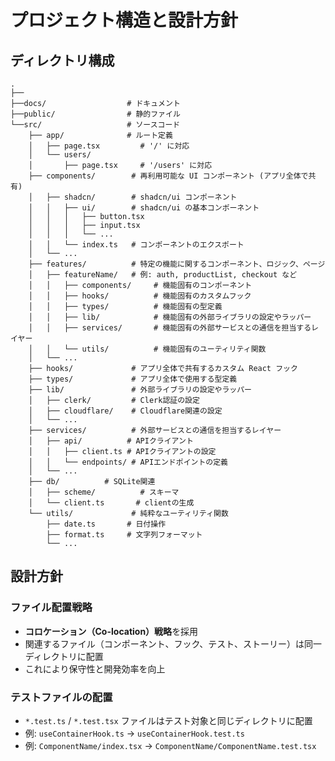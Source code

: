 # プロジェクト構造と設計方針
## ディレクトリ構成
```
.
├──
├──docs/                  # ドキュメント
├──public/                # 静的ファイル
└──src/                   # ソースコード
    ├── app/              # ルート定義
    │   ├── page.tsx         # '/' に対応
    │   └── users/
    │       ├── page.tsx     # '/users' に対応
    ├── components/        # 再利用可能な UI コンポーネント (アプリ全体で共有)
    │   ├── shadcn/        # shadcn/ui コンポーネント
    │   │   ├── ui/        # shadcn/ui の基本コンポーネント
    │   │   │   ├── button.tsx
    │   │   │   ├── input.tsx
    │   │   │   └── ...
    │   │   └── index.ts   # コンポーネントのエクスポート
    │   └── ...
    ├── features/          # 特定の機能に関するコンポーネント、ロジック、ページ
    │   ├── featureName/   # 例: auth, productList, checkout など
    │   │   ├── components/     # 機能固有のコンポーネント
    │   │   ├── hooks/          # 機能固有のカスタムフック
    │   │   ├── types/          # 機能固有の型定義
    │   │   ├── lib/            # 機能固有の外部ライブラリの設定やラッパー
    │   │   ├── services/       # 機能固有の外部サービスとの通信を担当するレイヤー
    │   │   └── utils/          # 機能固有のユーティリティ関数
    │   └── ...
    ├── hooks/             # アプリ全体で共有するカスタム React フック
    ├── types/             # アプリ全体で使用する型定義
    ├── lib/               # 外部ライブラリの設定やラッパー
    │   ├── clerk/         # Clerk認証の設定
    │   ├── cloudflare/    # Cloudflare関連の設定
    │   └── ...
    ├── services/          # 外部サービスとの通信を担当するレイヤー
    │   ├── api/          # APIクライアント
    │   │   ├── client.ts # APIクライアントの設定
    │   │   └── endpoints/ # APIエンドポイントの定義
    │   └── ...
    ├── db/          # SQLite関連
    │   ├── scheme/          # スキーマ
    │   └── client.ts       # clientの生成
    └── utils/             # 純粋なユーティリティ関数
        ├── date.ts       # 日付操作
        ├── format.ts     # 文字列フォーマット
        └── ...
```

## 設計方針

### ファイル配置戦略
- **コロケーション（Co-location）戦略**を採用
- 関連するファイル（コンポーネント、フック、テスト、ストーリー）は同一ディレクトリに配置
- これにより保守性と開発効率を向上

### テストファイルの配置
- `*.test.ts` / `*.test.tsx` ファイルはテスト対象と同じディレクトリに配置
- 例: `useContainerHook.ts` → `useContainerHook.test.ts`
- 例: `ComponentName/index.tsx` → `ComponentName/ComponentName.test.tsx`
